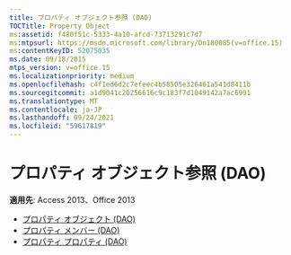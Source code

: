 ```yaml
---
title: プロパティ オブジェクト参照 (DAO)
TOCTitle: Property Object
ms:assetid: f480f51c-5333-4a10-afcd-73713291c7d7
ms:mtpsurl: https://msdn.microsoft.com/library/Dn180085(v=office.15)
ms:contentKeyID: 52075035
ms.date: 09/18/2015
mtps_version: v=office.15
ms.localizationpriority: medium
ms.openlocfilehash: c4f1ed6d2c7efeec4b58505e326461a541d8411b
ms.sourcegitcommit: a1d9041c20256616c9c183f7d1049142a7ac6991
ms.translationtype: MT
ms.contentlocale: ja-JP
ms.lasthandoff: 09/24/2021
ms.locfileid: "59617819"
---
```

# <a name="property-object-reference-dao"></a>プロパティ オブジェクト参照 (DAO)

**適用先**: Access 2013、Office 2013

- [プロパティ オブジェクト (DAO)](property-object-dao.md)
- [プロパティ メンバー (DAO)](property-members-dao.md)
- [プロパティ プロパティ (DAO)](property-properties-dao.md)

